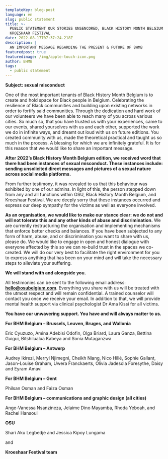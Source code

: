 ```yaml
---
templateKey: blog-post
language: en
slug: public statement
title: >-
  PUBLIC STATEMENT OUR STORIES UNSENCORED, BLACK HISTORY MONTH BELGIUM &
  KROESHAAR FESTIVAL
date: 2022-08-17T07:37:24.218Z
description: |
  AN IMPORTANT MESSAGE REGARDING THE PRESENT & FUTURE OF BHMB
featuredpost: true
featuredimage: /img/apple-touch-icon.png
author: BHMB
tags:
  - public statement
---
```

**Subject: sexual misconduct** 

One of the most important tenants of Black History Month Belgium is to create and hold space for Black people in Belgium. Celebrating the resilience of Black communities and building upon existing networks in order to fortify said communities. Through the dedication and hard work of our volunteers we have been able to reach many of you across various cities. So much so, that you have trusted us with your experiences, came to our events, shared yourselves with us and each other, supported the work we do in infinite ways, and dreamt out loud with us on future editions. You created community with us, made the theoretical practical and taught us so much in the process. A blessing for which we are infinitely grateful. It is for this reason that we would like to share an important message. 

**After 2022’s Black History Month Belgium edition, we received word that there had been instances of sexual misconduct. These instances include: sending unsolicited direct messages and pictures of a sexual nature across social media platforms.** 

From further testimony, it was revealed to us that this behaviour was exhibited by one of our admins. In light of this, the person stepped down from any and all functions within OSU, Black History Month Belgium, and Kroeshaar Festival. We are deeply sorry that these instances occurred and express our deep sympathy for the victims as well as everyone involved. 

**As an organisation, we would like to make our stance clear: we do not and will not tolerate this and any other kinds of abuse and discrimination.** We are currently restructuring the organisation and implementing mechanisms that enforce better checks and balances. If you have been subjected to any form of harm, abuse, and or discrimination you want to share with us, please do. We would like to engage in open and honest dialogue with everyone affected by this so we can re-build trust in the spaces we co-created. We will do our very best to facilitate the right environment for you to express anything that has been on your mind and will take the necessary steps to alleviate your suffering. 

**We will stand with and alongside you.** 

All testimonies can be sent to the following email address: **hello@osubelgium.com**. Everything you share with us will be treated with the utmost respect and will remain confidential. A trained counselor will contact you once we receive your email. In addition to that, we will provide mental health support via clinical psychologist Dr Ama Kissi for all victims. 

**You have our unwavering support. You have and will always matter to us.**

**For BHM Belgium – Brussels, Leuven, Bruges, and Wallonia**

Eric Cyuzuzo, Amina Adebisi Odofin, Olga Briard, Laura Ganza, Bettina Guigui, Bitshilualua Kabeya and Sonia Mutaganzwa 

**For BHM Belgium – Antwerp** 

Audrey Ikirezi, Merryl Njimegni, Cheikh Niang, Nico Hillé, Sophie Gallant, Jason-Louise Graham, Uwera Franckaerts, Olivia Jadesola Foresythe, Daisy and Eyram Amavi

**For BHM Belgium – Gent**

Philsan Osman and Faiza Osman 

**For BHM Belgium – communications and graphic design (all cities)**

Ange-Vanessa Nsanzineza, Jelaime Dino Mayamba, Rhoda Yeboah, and Rachel Hansoul

**OSU**

Shari Aku Legbedje and Jessica Kipoy Lungama

and

**Kroeshaar Festival team**
